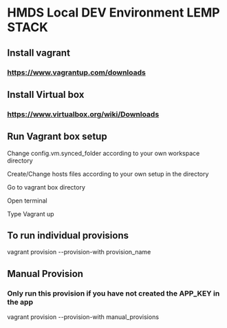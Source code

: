 # HMDS Local DEV Environment LEMP STACK

## Install vagrant
### https://www.vagrantup.com/downloads

## Install Virtual box
### https://www.virtualbox.org/wiki/Downloads

## Run Vagrant box setup
Change config.vm.synced_folder according to your own workspace directory

Create/Change hosts files according to your own setup in the directory

Go to vagrant box directory

Open terminal

Type Vagrant up

## To run individual provisions
vagrant provision --provision-with provision_name

## Manual Provision
### Only run this provision if you have not created the APP_KEY in the app
vagrant provision --provision-with manual_provisions
